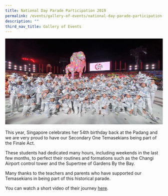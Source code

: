 ```yaml
---
title: National Day Parade Participation 2019
permalink: /events/gallery-of-events/national-day-parade-participation-2019/
description: ""
third_nav_title: Gallery of Events
---
```

![](/images/ndp%20%20%20.jpg)

This year, Singapore celebrates her 54th birthday back at the Padang and we are very proud to have our Secondary One Temasekians being part of the Finale Act.  
  
These students had dedicated many hours, including weekends in the last few months, to perfect their routines and formations such as the Changi Airport control tower and the Supertree of Gardens By the Bay.  
  
Many thanks to the teachers and parents who have supported our Temasekians in being part of this historical parade.  
  
You can watch a short video of their journey [here](https://www.facebook.com/temaseksecondaryschool/videos/2145530205556376/?__tn__=%2Cd%2CP-R&eid=ARC5oxX3niLusAzwjWSUFh5n0o6rtHHoAUxZNQG_A4fR7UZzM3qVIAJI1yayCZT5NaNlcX5AXMu1PAyY).